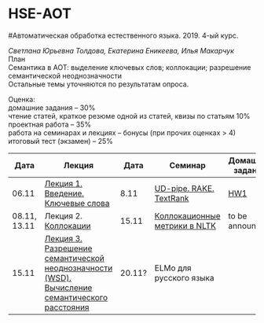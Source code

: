 # HSE-АОТ
#Автоматическая обработка естественного языка. 2019. 4-ый курс. <br>

*Светлана Юрьевна Толдова, Екатерина Еникеева, Илья Макарчук*<br>
План<br>
Семантика в АОТ: выделение ключевых слов; коллокации; разрешение семантической неоднозначности<br>
Остальные темы уточняются по результатам опроса.

Оценка:<br> 
домашние задания – 30% <br>
чтение статей, краткое резюме одной из статей, квизы по статьям 10%<br>
проектная работа – 35%<br>
работа на семинарах и лекциях – бонусы (при прочих оценках > 4)<br>
итоговый тест (экзамен) – 25%<br>

|Дата|Лекция|Дата|Семинар|Домашнее задание|Дедлайн|
|-|-|-|-|-|-|
|06.11|[Лекция 1. Введение. Ключевые слова](https://github.com/sjut/HSE-Compling/blob/master/Lectures/CL2_1L_KW.ppt)|8.11| [UD-pipe. RAKE. TextRank](https://github.com/sjut/HSE-Compling/tree/master/seminars/1_Keywords.ipynb) | [HW1](https://github.com/sjut/HSE-Compling/tree/master/hw/hw1.md) |18.11|
|08.11, 13.11|Лекция 2. [Коллокации](https://github.com/sjut/HSE-Compling/blob/master/Lectures/CL2_L_Collocations.pptx)|15.11|[Коллокационные метрики в NLTK](https://github.com/sjut/HSE-Compling/tree/master/seminars/2_Collocations.ipynb)|to be announced||
|15.11|[Лекция 3. Разрешение семантической неоднозначности (WSD). Вычисление семантического расстояния]()| 20.11? | ELMo для русского языка ||

